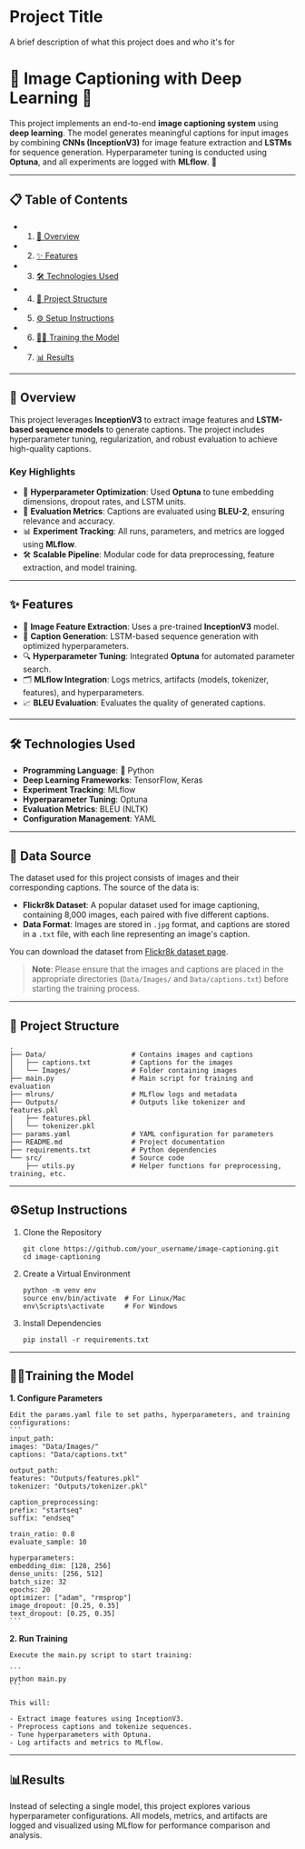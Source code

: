 
# Project Title

A brief description of what this project does and who it's for

# **📸 Image Captioning with Deep Learning 🧠**

This project implements an end-to-end **image captioning system** using **deep learning**. The model generates meaningful captions for input images by combining **CNNs (InceptionV3)** for image feature extraction and **LSTMs** for sequence generation. Hyperparameter tuning is conducted using **Optuna**, and all experiments are logged with **MLflow**. 🚀

---

## **📋 Table of Contents**
- 1. [📖 Overview](#overview)  
- 2. [✨ Features](#features)  
- 3. [🛠️ Technologies Used](#technologies-used)  
- 4. [📂 Project Structure](#project-structure)  
- 5. [⚙️ Setup Instructions](#setup-instructions)  
- 6. [🏋️‍♂️ Training the Model](#training-the-model)  
- 7. [📊 Results](#results)  

---

## **📖 Overview**

This project leverages **InceptionV3** to extract image features and **LSTM-based sequence models** to generate captions. The project includes hyperparameter tuning, regularization, and robust evaluation to achieve high-quality captions.

### **Key Highlights**
- 🔧 **Hyperparameter Optimization**: Used **Optuna** to tune embedding dimensions, dropout rates, and LSTM units.  
- 📏 **Evaluation Metrics**: Captions are evaluated using **BLEU-2**, ensuring relevance and accuracy.  
- 📊 **Experiment Tracking**: All runs, parameters, and metrics are logged using **MLflow**.  
- 🛠️ **Scalable Pipeline**: Modular code for data preprocessing, feature extraction, and model training.  

---

## **✨ Features**

- 🌟 **Image Feature Extraction**: Uses a pre-trained **InceptionV3** model.  
- 📝 **Caption Generation**: LSTM-based sequence generation with optimized hyperparameters.  
- 🔍 **Hyperparameter Tuning**: Integrated **Optuna** for automated parameter search.  
- 🗂️ **MLflow Integration**: Logs metrics, artifacts (models, tokenizer, features), and hyperparameters.  
- 📈 **BLEU Evaluation**: Evaluates the quality of generated captions.  

---

## **🛠️ Technologies Used**

- **Programming Language**: 🐍 Python  
- **Deep Learning Frameworks**: TensorFlow, Keras  
- **Experiment Tracking**: MLflow  
- **Hyperparameter Tuning**: Optuna  
- **Evaluation Metrics**: BLEU (NLTK)  
- **Configuration Management**: YAML  

---

## **📂 Data Source**

The dataset used for this project consists of images and their corresponding captions. The source of the data is:

- **Flickr8k Dataset**: A popular dataset used for image captioning, containing 8,000 images, each paired with five different captions.
- **Data Format**: Images are stored in `.jpg` format, and captions are stored in a `.txt` file, with each line representing an image's caption.

You can download the dataset from [Flickr8k dataset page](http://www.kaggle.com/datasets/adityajn105/flickr8k).

> **Note**: Please ensure that the images and captions are placed in the appropriate directories (`Data/Images/` and `Data/captions.txt`) before starting the training process.

---

## **📂 Project Structure**

```plaintext
.
├── Data/                     # Contains images and captions  
│   ├── captions.txt          # Captions for the images  
│   └── Images/               # Folder containing images  
├── main.py                   # Main script for training and evaluation  
├── mlruns/                   # MLflow logs and metadata  
├── Outputs/                  # Outputs like tokenizer and features.pkl  
│   ├── features.pkl  
│   └── tokenizer.pkl  
├── params.yaml               # YAML configuration for parameters  
├── README.md                 # Project documentation  
├── requirements.txt          # Python dependencies  
└── src/                      # Source code  
    ├── utils.py              # Helper functions for preprocessing, training, etc.  
```

---

## **⚙️Setup Instructions**
1. Clone the Repository

        
    ```
    git clone https://github.com/your_username/image-captioning.git  
    cd image-captioning
    ```
2. Create a Virtual Environment

    ```
    python -m venv env  
    source env/bin/activate  # For Linux/Mac  
    env\Scripts\activate     # For Windows  
    ```
3. Install Dependencies

    ```
    pip install -r requirements.txt  
    ```
---

## **🏋️‍♂️Training the Model**
**1. Configure Parameters**

    Edit the params.yaml file to set paths, hyperparameters, and training configurations:
    ```
    input_path:
    images: "Data/Images/"
    captions: "Data/captions.txt"

    output_path:
    features: "Outputs/features.pkl"
    tokenizer: "Outputs/tokenizer.pkl"

    caption_preprocessing:
    prefix: "startseq"
    suffix: "endseq"

    train_ratio: 0.8
    evaluate_sample: 10

    hyperparameters:
    embedding_dim: [128, 256]
    dense_units: [256, 512]
    batch_size: 32
    epochs: 20
    optimizer: ["adam", "rmsprop"]
    image_dropout: [0.25, 0.35]
    text_dropout: [0.25, 0.35]
    ```
**2. Run Training**

    Execute the main.py script to start training:

    ```
    python main.py  
    ```

    This will:

    - Extract image features using InceptionV3.
    - Preprocess captions and tokenize sequences.
    - Tune hyperparameters with Optuna.
    - Log artifacts and metrics to MLflow.

---

## **📊Results**

Instead of selecting a single model, this project explores various hyperparameter configurations. All models, metrics, and artifacts are logged and visualized using MLflow for performance comparison and analysis.